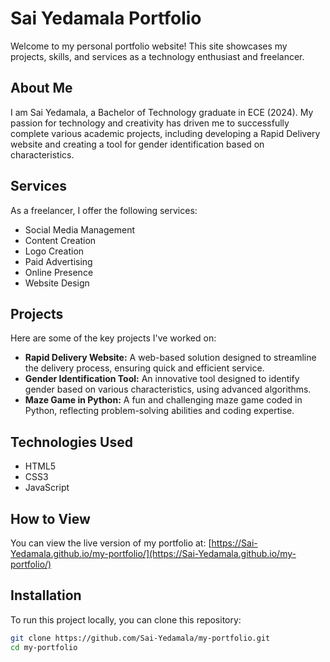 # Sai Yedamala Portfolio

Welcome to my personal portfolio website! This site showcases my projects, skills, and services as a technology enthusiast and freelancer.

## About Me

I am Sai Yedamala, a Bachelor of Technology graduate in ECE (2024). My passion for technology and creativity has driven me to successfully complete various academic projects, including developing a Rapid Delivery website and creating a tool for gender identification based on characteristics.

## Services

As a freelancer, I offer the following services:

- Social Media Management
- Content Creation
- Logo Creation
- Paid Advertising
- Online Presence
- Website Design

## Projects

Here are some of the key projects I've worked on:

- **Rapid Delivery Website:** A web-based solution designed to streamline the delivery process, ensuring quick and efficient service.
- **Gender Identification Tool:** An innovative tool designed to identify gender based on various characteristics, using advanced algorithms.
- **Maze Game in Python:** A fun and challenging maze game coded in Python, reflecting problem-solving abilities and coding expertise.

## Technologies Used

- HTML5
- CSS3
- JavaScript

## How to View

You can view the live version of my portfolio at: [https://Sai-Yedamala.github.io/my-portfolio/](https://Sai-Yedamala.github.io/my-portfolio/)

## Installation

To run this project locally, you can clone this repository:

```bash
git clone https://github.com/Sai-Yedamala/my-portfolio.git
cd my-portfolio
